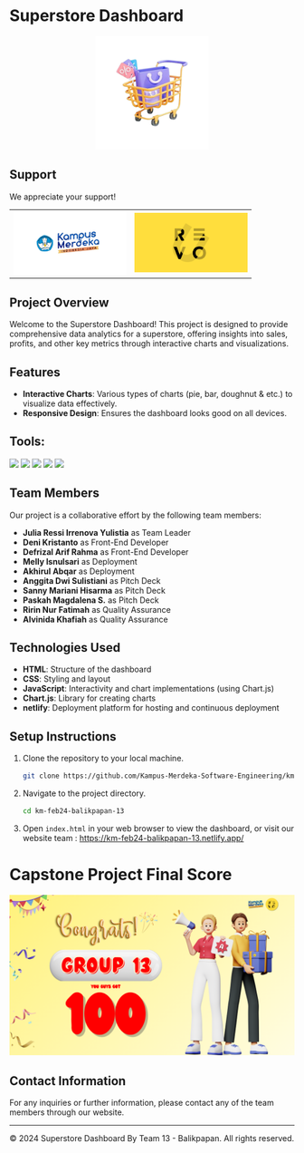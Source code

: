 # Superstore Dashboard

<p align="center">
  <img src="img/shopping_cart.png" alt="Project Logo" style="width: 200px;" />
</p>

## Support
We appreciate your support!

<table>
  <tr>
    <td align="center">
      <img src="img/kampus_merdeka.png" alt="Kampus Merdeka" style="width:200px;"/>
    </td>
    <td align="center">
      <img src="img/revou-1.png" alt="RevoU" style="width:200px;"/>
    </td>
  </tr>
</table>

## Project Overview
Welcome to the Superstore Dashboard! This project is designed to provide comprehensive data analytics for a superstore, offering insights into sales, profits, and other key metrics through interactive charts and visualizations.

## Features
- **Interactive Charts**: Various types of charts (pie, bar, doughnut & etc.) to visualize data effectively.
- **Responsive Design**: Ensures the dashboard looks good on all devices.

## <summary><strong>Tools:</strong></summary>
<p>
  <img src="https://img.shields.io/badge/Text%20Editor-Visual%20Studio%20Code-blue?&logo=visual%20studio%20code&logoColor=blue" />
  <img src="https://img.shields.io/badge/Spreadsheet-Excel-green?logo=microsoft%20excel&logoColor=green" />
  <img src="https://img.shields.io/badge/Kaggle-Competitions-yellow?logo=kaggle&logoColor=yellow" />
  <img src="https://img.shields.io/badge/Looker%20Studio-Data%20Visualization-purple?logo=looker&logoColor=purple" />
  <img src="https://img.shields.io/badge/Convert%20CSV%20to%20JSON-Utility-orange" />
</p>

## Team Members
Our project is a collaborative effort by the following team members:

- **Julia Ressi Irrenova Yulistia** as Team Leader
- **Deni Kristanto** as Front-End Developer
- **Defrizal Arif Rahma** as Front-End Developer
- **Melly Isnulsari** as Deployment
- **Akhirul Abqar** as Deployment
- **Anggita Dwi Sulistiani** as Pitch Deck
- **Sanny Mariani Hisarma** as Pitch Deck
- **Paskah Magdalena S.** as Pitch Deck
- **Ririn Nur Fatimah** as Quality Assurance
- **Alvinida Khafiah** as Quality Assurance


## Technologies Used
- **HTML**: Structure of the dashboard
- **CSS**: Styling and layout
- **JavaScript**: Interactivity and chart implementations (using Chart.js)
- **Chart.js**: Library for creating charts
- **netlify**: Deployment platform for hosting and continuous deployment

## Setup Instructions
1. Clone the repository to your local machine.
    ```bash
    git clone https://github.com/Kampus-Merdeka-Software-Engineering/km-feb24-balikpapan-13.git
    ```
2. Navigate to the project directory.
    ```bash
    cd km-feb24-balikpapan-13
    ```
3. Open `index.html` in your web browser to view the dashboard, or visit our website team : https://km-feb24-balikpapan-13.netlify.app/
# Capstone Project Final Score
![Capstone Result](img/Team-13.png)


## Contact Information
For any inquiries or further information, please contact any of the team members through our website.

---

&copy; 2024 Superstore Dashboard By Team 13 - Balikpapan. All rights reserved.
